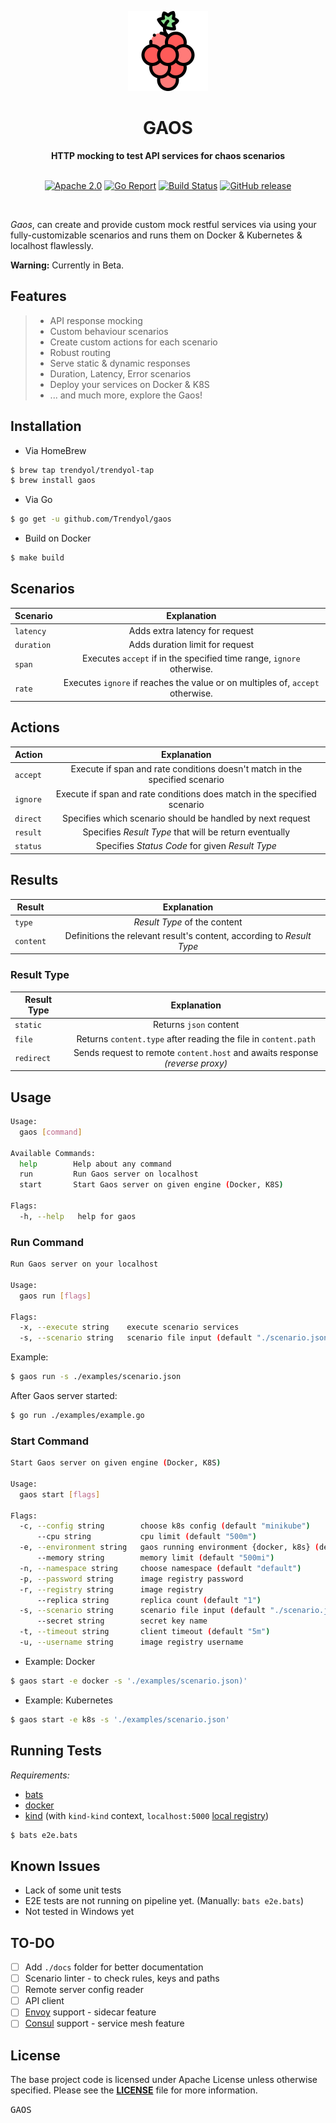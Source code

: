 <p align="center"><a href="https://github.com/Trendyol/gaos" target="_blank"><img height="128" src="https://raw.githubusercontent.com/Trendyol/gaos/master/.res/logo.png"></a></p>

<h1 align="center">GAOS</h1>

<div align="center">
 <strong>
   HTTP mocking to test API services for chaos scenarios
 </strong>
</div>

<br />

<p align="center">
  <a href="https://opensource.org/licenses/Apache-2.0"><img src="https://img.shields.io/badge/License-Apache%202.0-blue.svg?style=flat-square" alt="Apache 2.0"></a>
  <a href="https://goreportcard.com/badge/github.com/Trendyol/gaos"><img src="https://goreportcard.com/badge/github.com/Trendyol/gaos?style=flat-square" alt="Go Report"></a>
  <a href="https://github.com/Trendyol/gaos/actions?workflow=test"><img src="https://img.shields.io/github/workflow/status/Trendyol/gaos/Test?label=build&logo=github&style=flat-square" alt="Build Status"></a>
  <a href="https://github.com/Trendyol/gaos/releases/latest"><img src="https://img.shields.io/github/release/Trendyol/gaos.svg?style=flat-square" alt="GitHub release"></a>
</p>

<br />

*Gaos*, can create and provide custom mock restful services via using your fully-customizable scenarios and runs them on Docker & Kubernetes & localhost flawlessly.

**Warning:** Currently in Beta.

## Features

> * API response mocking
> * Custom behaviour scenarios
> * Create custom actions for each scenario
> * Robust routing
> * Serve static & dynamic responses
> * Duration, Latency, Error scenarios
> * Deploy your services on Docker & K8S
> * ... and much more, explore the Gaos!

## Installation

* Via HomeBrew
```bash
$ brew tap trendyol/trendyol-tap
$ brew install gaos
```

* Via Go
```bash
$ go get -u github.com/Trendyol/gaos 
```

* Build on Docker
```bash
$ make build
```

## Scenarios

| Scenario		         | Explanation								      |
| ---------------------- |:----------------------------------------------:|
| `latency`				 | Adds extra latency for request  |
| `duration`		     | Adds duration limit for request  |
| `span`				 | Executes `accept` if in the specified time range, `ignore` otherwise.  |
| `rate`				 | Executes `ignore` if reaches the value or on multiples of, `accept` otherwise.  |

## Actions

| Action		         | Explanation								      |
| ---------------------- |:----------------------------------------------:|
| `accept`				 | Execute if span and rate conditions doesn't match in the specified scenario  |
| `ignore`				 | Execute if span and rate conditions does match in the specified scenario  |
| `direct`				 | Specifies which scenario should be handled by next request  |
| `result`				 | Specifies *Result Type* that will be return eventually  |
| `status`				 | Specifies *Status Code* for given *Result Type*  |

## Results

| Result		         | Explanation								      |
| ---------------------- |:----------------------------------------------:|
| `type`				 | *Result Type* of the content  |
| `content`				 | Definitions the relevant result's content, according to *Result Type*  |

### Result Type

| Result Type		     | Explanation								      |
| ---------------------- |:----------------------------------------------:|
| `static`				 | Returns `json` content  |
| `file`				 | Returns `content.type` after reading the file in `content.path`  |
| `redirect`		     | Sends request to remote `content.host` and awaits response _(reverse proxy)_ |

## Usage

```bash
Usage:
  gaos [command]

Available Commands:
  help        Help about any command
  run         Run Gaos server on localhost
  start       Start Gaos server on given engine (Docker, K8S)

Flags:
  -h, --help   help for gaos
```

### Run Command

```bash
Run Gaos server on your localhost

Usage:
  gaos run [flags]

Flags:
  -x, --execute string    execute scenario services
  -s, --scenario string   scenario file input (default "./scenario.json")
```

Example:

```bash
$ gaos run -s ./examples/scenario.json
```

After Gaos server started:

```bash
$ go run ./examples/example.go
```

### Start Command

```bash
Start Gaos server on given engine (Docker, K8S)

Usage:
  gaos start [flags]

Flags:
  -c, --config string        choose k8s config (default "minikube")
      --cpu string           cpu limit (default "500m")
  -e, --environment string   gaos running environment {docker, k8s} (default "local")
	  --memory string        memory limit (default "500mi")
  -n, --namespace string     choose namespace (default "default")
  -p, --password string      image registry password
  -r, --registry string      image registry
	  --replica string       replica count (default "1")
  -s, --scenario string      scenario file input (default "./scenario.json")
	  --secret string        secret key name
  -t, --timeout string       client timeout (default "5m")
  -u, --username string      image registry username
```

* Example: Docker

```bash
$ gaos start -e docker -s './examples/scenario.json)'
```

* Example: Kubernetes

```bash
$ gaos start -e k8s -s './examples/scenario.json'
```

## Running Tests

*Requirements:*

* [bats](https://github.com/bats-core/bats-core)
* [docker](https://www.docker.com/)
* [kind](https://github.com/kubernetes-sigs/kind) (with `kind-kind` context, `localhost:5000` [local registry](https://kind.sigs.k8s.io/docs/user/local-registry/))

```bash
$ bats e2e.bats
```

## Known Issues

* Lack of some unit tests
* E2E tests are not running on pipeline yet. (Manually: `bats e2e.bats`)
* Not tested in Windows yet

## TO-DO

* [ ] Add `./docs` folder for better documentation
* [ ] Scenario linter - to check rules, keys and paths
* [ ] Remote server config reader
* [ ] API client
* [ ] [Envoy](https://www.envoyproxy.io/) support - sidecar feature
* [ ] [Consul](https://www.consul.io/) support - service mesh feature

## License

The base project code is licensed under Apache License unless otherwise specified. Please see the **[LICENSE](https://github.com/Trendyol/gaos/blob/master/LICENSE)** file for more information.

<kbd>GAOS</kbd>
